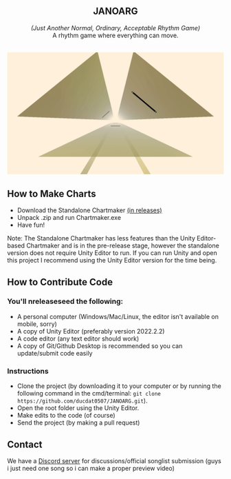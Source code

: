 <div style="text-align:center">
    <h2>JANOARG</h2>
    <i>(Just Another Normal, Ordinary, Acceptable Rhythm Game)</i><br/>
    A rhythm game where everything can move.
    <br/><br/>
</div>

![Looks, name, and chart not final](Previews/preview.gif)

## How to Make Charts
* Download the Standalone Chartmaker [(in releases)](https://github.com/ducdat0507/JANOARG/releases)
* Unpack .zip and run Chartmaker.exe
* Have fun!

Note: The Standalone Chartmaker has less features than the Unity Editor-based Chartmaker and is in the pre-release stage, however the standalone version does not require Unity Editor to run. If you can run Unity and open this project I recommend using the Unity Editor version for the time being.

## How to Contribute Code

### You'll nreleaseseed the following:
* A personal computer (Windows/Mac/Linux, the editor isn't available on mobile, sorry)
* A copy of Unity Editor (preferably version 2022.2.2)
* A code editor (any text editor should work)
* A copy of Git/Github Desktop is recommended so you can update/submit code easily

### Instructions
* Clone the project (by downloading it to your computer or by running the following command in the cmd/terminal: `git clone https://github.com/ducdat0507/JANOARG.git`).
* Open the root folder using the Unity Editor.
* Make edits to the code (of course)
* Send the project (by making a pull request)

## Contact
We have a [Discord server](https://discord.gg/vXJTPFQBHm) for discussions/official songlist submission
(guys i just need one song so i can make a proper preview video)
